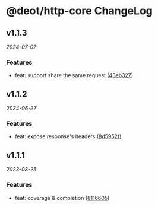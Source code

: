 # @deot/http-core ChangeLog

## v1.1.3

_2024-07-07_

### Features

- feat: support share the same request ([43eb327](https://github.com/deot/http/commit/43eb327b9ee1ff484ec0354f578cf95605a8e963))

## v1.1.2

_2024-06-27_

### Features

- feat: expose response's headers ([8d5952f](https://github.com/deot/http/commit/8d5952fa329aa481478ed6dab8c643d0dc2370ad))

## v1.1.1

_2023-08-25_

### Features

- feat: coverage & completion ([8116605](https://github.com/deot/http/commit/8116605de886782fd96efe6be95f03c76233d8c1))
